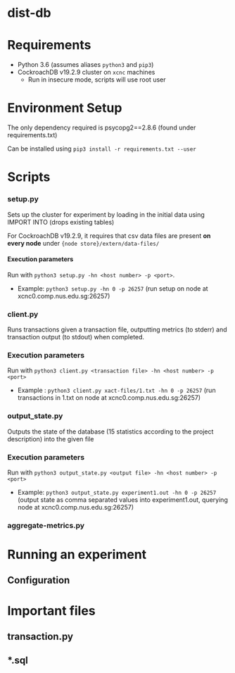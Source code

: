# dist-db
# Requirements
- Python 3.6 (assumes aliases `python3` and `pip3`)
- CockroachDB v19.2.9 cluster on `xcnc` machines
    - Run in insecure mode, scripts will use root user

# Environment Setup
The only dependency required is psycopg2==2.8.6 (found under requirements.txt)

Can be installed using `pip3 install -r requirements.txt --user`

# Scripts
### setup.py
Sets up the cluster for experiment by loading in the initial data using IMPORT INTO (drops existing tables)

For CockroachDB v19.2.9, it requires that csv data files are present **on every node** under `{node store}/extern/data-files/`

#### Execution parameters
Run with `python3 setup.py -hn <host number> -p <port>`.
- Example: `python3 setup.py -hn 0 -p 26257` (run setup on node at xcnc0.comp.nus.edu.sg:26257)

### client.py
Runs transactions given a transaction file, outputting metrics (to stderr) and transaction output (to stdout) when completed.

### Execution parameters
Run with `python3 client.py <transaction file> -hn <host number> -p <port>`
- Example : `python3 client.py xact-files/1.txt -hn 0 -p 26257` (run transactions in 1.txt on node at xcnc0.comp.nus.edu.sg:26257)

### output_state.py
Outputs the state of the database (15 statistics according to the project description) into the given file

### Execution parameters
Run with `python3 output_state.py <output file> -hn <host number> -p <port>`
- Example: `python3 output_state.py experiment1.out -hn 0 -p 26257` (output state as comma separated values into experiment1.out, querying node at xcnc0.comp.nus.edu.sg:26257)

### aggregate-metrics.py

# Running an experiment
## Configuration


# Important files
## transaction.py
## *.sql
